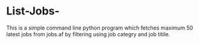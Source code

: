 # List-Jobs-
This is a simple command line python program which fetches maximum 50 latest jobs from jobs.af by filtering using job categry and job titile.
